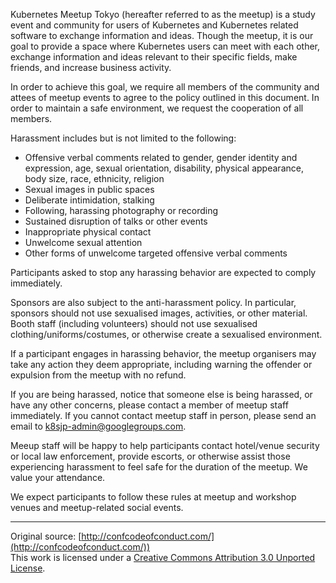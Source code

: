 Kubernetes Meetup Tokyo (hereafter referred to as the meetup) is a study event
and community for users of Kubernetes and Kubernetes related software to
exchange information and ideas. Though the meetup, it is our goal to provide a
space where Kubernetes users can meet with each other, exchange information and
ideas relevant to their specific fields, make friends, and increase business
activity.

In order to achieve this goal, we require all members of the community and
attees of meetup events to agree to the policy outlined in this document. In
order to maintain a safe environment, we request the cooperation of all
members.

Harassment includes but is not limited to the following:

- Offensive verbal comments related to gender, gender identity and expression,
  age, sexual orientation, disability, physical appearance, body size, race,
ethnicity, religion
- Sexual images in public spaces
- Deliberate intimidation, stalking
- Following, harassing photography or recording
- Sustained disruption of talks or other events
- Inappropriate physical contact
- Unwelcome sexual attention
- Other forms of unwelcome targeted offensive verbal comments

Participants asked to stop any harassing behavior are expected to comply
immediately.

Sponsors are also subject to the anti-harassment policy. In particular,
sponsors should not use sexualised images, activities, or other material. Booth
staff (including volunteers) should not use sexualised
clothing/uniforms/costumes, or otherwise create a sexualised environment.

If a participant engages in harassing behavior, the meetup organisers may take any action they deem appropriate, including warning the offender or expulsion from the meetup with no refund.

If you are being harassed, notice that someone else is being harassed, or have any other concerns, please contact a member of meetup staff immediately. If you cannot contact meetup staff in person, please send an email to [k8sjp-admin@googlegroups.com](<mailto:k8sjp-admin@googlegroups.com>).

Meeup staff will be happy to help participants contact hotel/venue security or local law enforcement, provide escorts, or otherwise assist those experiencing harassment to feel safe for the duration of the meetup. We value your attendance.

We expect participants to follow these rules at meetup and workshop venues and meetup-related social events.

---

Original source: [http://confcodeofconduct.com/](http://confcodeofconduct.com/))  
This work is licensed under a [Creative Commons Attribution 3.0 Unported License](http://creativecommons.org/licenses/by/3.0/deed.en_US).
